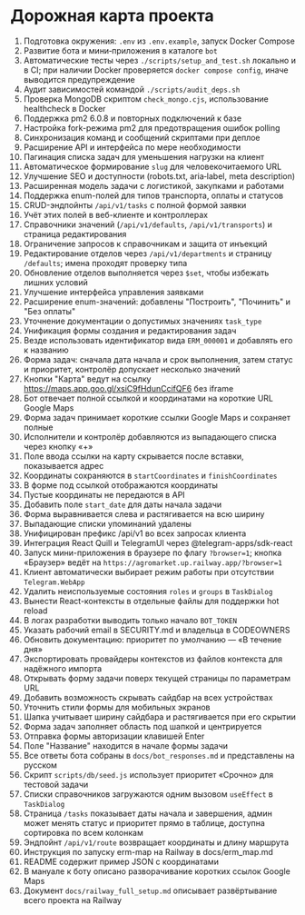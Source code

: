 <!-- Назначение файла: краткий план развития проекта. -->

# Дорожная карта проекта

1. Подготовка окружения: `.env` из `.env.example`, запуск Docker Compose
2. Развитие бота и мини‑приложения в каталоге `bot`
3. Автоматические тесты через `./scripts/setup_and_test.sh` локально и в CI; при наличии Docker проверяется `docker compose config`, иначе выводится предупреждение
4. Аудит зависимостей командой `./scripts/audit_deps.sh`
5. Проверка MongoDB скриптом `check_mongo.cjs`, использование healthcheck в Docker
6. Поддержка pm2 6.0.8 и повторных подключений к базе
7. Настройка fork-режима pm2 для предотвращения ошибок polling
8. Синхронизация команд и сообщений скриптами при деплое
9. Расширение API и интерфейса по мере необходимости
10. Пагинация списка задач для уменьшения нагрузки на клиент
11. Автоматическое формирование `slug` для человекочитаемого URL
12. Улучшение SEO и доступности (robots.txt, aria‑label, meta description)
13. Расширенная модель задачи с логистикой, закупками и работами
14. Поддержка enum-полей для типов транспорта, оплаты и статусов
15. CRUD-эндпойнты `/api/v1/tasks` с полной формой заявки
16. Учёт этих полей в веб-клиенте и контроллерах
17. Справочники значений (`/api/v1/defaults`, `/api/v1/transports`) и страница редактирования
18. Ограничение запросов к справочникам и защита от инъекций
19. Редактирование отделов через `/api/v1/departments` и страницу `/defaults`; имена проходят проверку типа
20. Обновление отделов выполняется через `$set`, чтобы избежать лишних условий
21. Улучшение интерфейса управления заявками
22. Расширение enum-значений: добавлены "Построить", "Починить" и "Без оплаты"
23. Уточнение документации о допустимых значениях `task_type`
24. Унификация формы создания и редактирования задач
25. Везде использовать идентификатор вида `ERM_000001` и добавлять его к названию
26. Форма задач: сначала дата начала и срок выполнения, затем статус и приоритет, контролёр допускает несколько значений
27. Кнопки "Карта" ведут на ссылку <https://maps.app.goo.gl/xsiC9fHdunCcifQF6> без iframe
28. Бот отвечает полной ссылкой и координатами на короткие URL Google Maps
29. Форма задач принимает короткие ссылки Google Maps и сохраняет полные
30. Исполнители и контролёр добавляются из выпадающего списка через кнопку «+»
31. Поле ввода ссылки на карту скрывается после вставки, показывается адрес
32. Координаты сохраняются в `startCoordinates` и `finishCoordinates`
33. В форме под ссылкой отображаются координаты
34. Пустые координаты не передаются в API
34. Добавить поле `start_date` для даты начала задачи
34. Форма выравнивается слева и растягивается на всю ширину
35. Выпадающие списки упоминаний удалены
36. Унифицирован префикс /api/v1 во всех запросах клиента
36. Интеграция React Quill и TelegramUI через @telegram-apps/sdk-react
37. Запуск мини-приложения в браузере по флагу `?browser=1`; кнопка «Браузер» ведёт на `https://agromarket.up.railway.app/?browser=1`
38. Клиент автоматически выбирает режим работы при отсутствии `Telegram.WebApp`
39. Удалить неиспользуемые состояния `roles` и `groups` в `TaskDialog`
40. Вынести React-контексты в отдельные файлы для поддержки hot reload
41. В логах разработки выводить только начало `BOT_TOKEN`
42. Указать рабочий email в SECURITY.md и владельца в CODEOWNERS
43. Обновить документацию: приоритет по умолчанию — «В течение дня»
44. Экспортировать провайдеры контекстов из файлов контекста для надёжного импорта
45. Открывать форму задачи поверх текущей страницы по параметрам URL
46. Добавить возможность скрывать сайдбар на всех устройствах
47. Уточнить стили формы для мобильных экранов
48. Шапка учитывает ширину сайдбара и растягивается при его скрытии
49. Форма задач заполняет область под шапкой и центрируется
50. Отправка формы авторизации клавишей Enter
51. Поле "Название" находится в начале формы задачи
52. Все ответы бота собраны в `docs/bot_responses.md` и представлены на русском
53. Скрипт `scripts/db/seed.js` использует приоритет «Срочно» для тестовой задачи
54. Списки справочников загружаются одним вызовом `useEffect` в `TaskDialog`
55. Страница `/tasks` показывает даты начала и завершения,
    админ может менять статус и приоритет прямо в таблице,
    доступна сортировка по всем колонкам
56. Эндпойнт `/api/v1/route` возвращает координаты и длину маршрута
57. Инструкция по запуску erm-map на Railway в docs/erm_map.md
58. README содержит пример JSON с координатами
59. В мануале к боту описано разворачивание коротких ссылок Google Maps
60. Документ `docs/railway_full_setup.md` описывает развёртывание всего проекта на Railway


